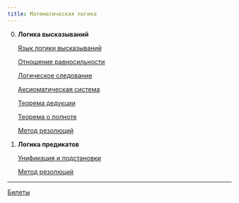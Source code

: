 ```yaml
---
title: Математическая логика
---
```


0. **Логика высказываний**

     [Язык логики высказываний](0/lang)

     [Отношение равносильности](0\equiv)

     [Логическое следование](0\result)

     [Аксиоматическая система](0\system)

     [Теорема дедукции](0\deduction)

     [Теорема о полноте](0\full)

     [Метод резолюций](0\resolution)

1. **Логика предикатов**

   [Унификация и подстановки](1\unification)

   [Метод резолюций](1/resolution)

------

[Билеты](exam)